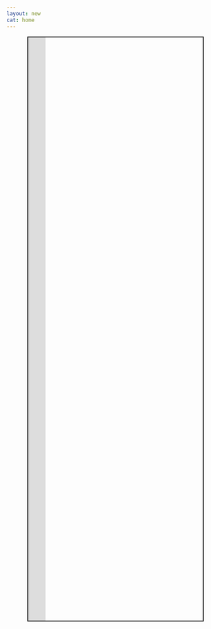 ```yaml
---
layout: new
cat: home
---
```

<div style="border: 2px solid Black; overflow: hidden; margin: 15px auto; max-width: 80%; max-height: 100%;">
<iframe scrolling="no" src="http://www.atlantajcc.org/pldb-live/bbyo-co-ed-fall-flag-football-league-37023/?back=pldb_active" style="border: 0px none; margin-left: -260px; height: 1500px; margin-top: -150px;">
</iframe>
</div>

